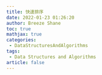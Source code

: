 ```yaml
---
title: 快速排序
date: 2022-01-23 01:26:20
author: Breeze Shane
toc: true
mathjax: true
categories:
 - DataStructuresAndAlgorithms
tags:
 - Data Structures and Algorithms
article: false
---
```


